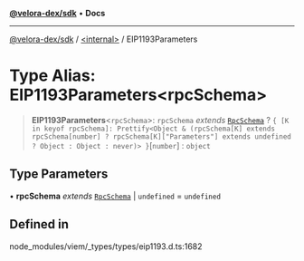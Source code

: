 [**@velora-dex/sdk**](../../README.md) • **Docs**

***

[@velora-dex/sdk](../../globals.md) / [\<internal\>](../README.md) / EIP1193Parameters

# Type Alias: EIP1193Parameters\<rpcSchema\>

> **EIP1193Parameters**\<`rpcSchema`\>: `rpcSchema` *extends* [`RpcSchema`](RpcSchema.md) ? `{ [K in keyof rpcSchema]: Prettify<Object & (rpcSchema[K] extends rpcSchema[number] ? rpcSchema[K]["Parameters"] extends undefined ? Object : Object : never)> }`\[`number`\] : `object`

## Type Parameters

• **rpcSchema** *extends* [`RpcSchema`](RpcSchema.md) \| `undefined` = `undefined`

## Defined in

node\_modules/viem/\_types/types/eip1193.d.ts:1682
